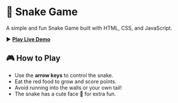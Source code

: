 # 🐍 Snake Game

A simple and fun Snake Game built with HTML, CSS, and JavaScript.

▶️ **[Play Live Demo](https://h-minn.github.io/snake-game/)**

## 🎮 How to Play

- Use the **arrow keys** to control the snake.
- Eat the red food to grow and score points.
- Avoid running into the walls or your own tail!
- The snake has a cute face 🥹 for extra fun.
